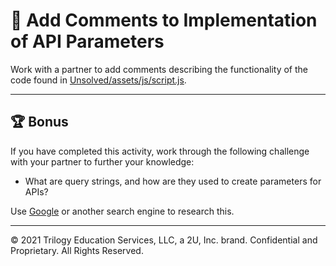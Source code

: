 # 📐 Add Comments to Implementation of API Parameters

Work with a partner to add comments describing the functionality of the code found in [Unsolved/assets/js/script.js](./Unsolved/assets/js/script.js).

---

## 🏆 Bonus

If you have completed this activity, work through the following challenge with your partner to further your knowledge:

* What are query strings, and how are they used to create parameters for APIs?

Use [Google](https://www.google.com) or another search engine to research this.

---
© 2021 Trilogy Education Services, LLC, a 2U, Inc. brand. Confidential and Proprietary. All Rights Reserved.
